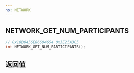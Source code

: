 ```yaml
---
ns: NETWORK
---
```

## NETWORK_GET_NUM_PARTICIPANTS

```c
// 0x18D0456E86604654 0x3E25A3C5
int NETWORK_GET_NUM_PARTICIPANTS();
```


## 返回值
